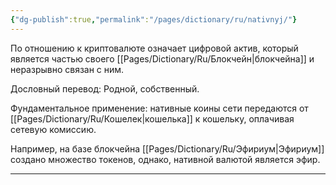 ```yaml
---
{"dg-publish":true,"permalink":"/pages/dictionary/ru/nativnyj/"}
---
```



По отношению к криптовалюте означает цифровой актив, который является частью своего [[Pages/Dictionary/Ru/Блокчейн\|блокчейна]] и неразрывно связан с ним.

Дословный перевод: Родной, собственный.

Фундаментальное применение: нативные коины сети передаются от [[Pages/Dictionary/Ru/Кошелек\|кошелька]] к кошельку, оплачивая сетевую комиссию.

Например, на базе блокчейна [[Pages/Dictionary/Ru/Эфириум\|Эфириум]] создано множество токенов, однако, нативной валютой является эфир.

---
